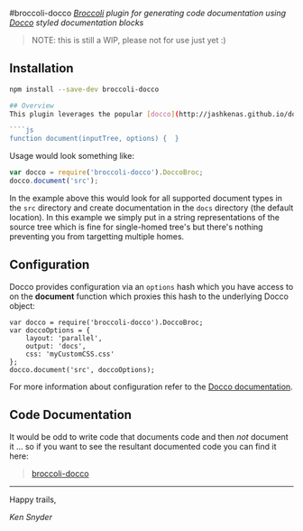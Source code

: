 #broccoli-docco
*[Broccoli](https://github.com/joliss/broccoli) plugin for generating code documentation using [Docco](https://github.com/joliss/broccoli) styled documentation blocks*

> NOTE: this is still a WIP, please not for use just yet :)

## Installation ##

````bash
npm install --save-dev broccoli-docco

## Overview
This plugin leverages the popular [docco](http://jashkenas.github.io/docco/) documentation generator. This plugin can be used in your `brocfile.js` to identify tree's which should be documented. The primary method that will be exposed on this class is the `document` function:

````js
function document(inputTree, options) {  }
````

Usage would look something like:

````js
var docco = require('broccoli-docco').DoccoBroc;
docco.document('src');
````
	
In the example above this would look for all supported document types in the `src` directory and create documentation in the `docs` directory (the default location). In this example we simply put in a string representations of the source tree which is fine for single-homed tree's but there's nothing preventing you from targetting multiple homes.


## Configuration
Docco provides configuration via an `options` hash which you have access to on the **document** function which proxies this hash to the underlying Docco object: 

	var docco = require('broccoli-docco').DoccoBroc;
	var doccoOptions = {
		layout: 'parallel',
		output: 'docs',
		css: 'myCustomCSS.css'
	};
	docco.document('src', doccoOptions);
	
For more information about configuration refer to the [Docco documentation](http://jashkenas.github.io/docco/). 

## Code Documentation
It would be odd to write code that documents code and then *not* document it ... so if you want to see the resultant documented code you can find it here:

> [broccoli-docco](docs/index.html)

----
Happy trails,

*Ken Snyder*